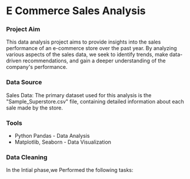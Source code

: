 # E Commerce Sales Analysis
### Project Aim
This data analysis project aims to provide insights into the sales performance of an e-commerce store over the past year. By analyzing various aspects of the sales data, we seek to identify trends, make data-driven recommendations, and gain a deeper understanding of the company's performance.
### Data Source
Sales Data: The primary dataset used for this analysis is the "Sample_Superstore.csv" file, containing detailed information about each sale made by the store.
### Tools
- Python Pandas - Data Analysis
- Matplotlib, Seaborn - Data Visualization
### Data Cleaning
In the Intial phase,we Performed the following tasks:


